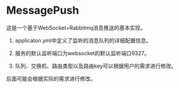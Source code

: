# MessagePush
这是一个基于WebSocket+Rabbitmq消息推送的基本实现。

1. applicaton.yml中定义了监听的消息队列的详细配置信息。

2. 服务的默认监听端口为websocket的默认监听端口9327。

3. 队列、交换机、路由类型以及路由key可以根据用户的需求进行修改。

后面可能会根据实际的需求进行修改。
